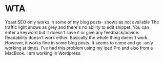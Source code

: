 # WTA
Yoast SEO only works in some of my blog posts- shows as not available
The traffic light shows as grey and there's no ability to edit snippet. You can enter a keyword but it doesn't save it or give any feedback/advice. Readability doesn't work either. Basically the whole thing doens't work. However, it works fine in some blog posts. It seems to come and go -only working at times. I've had this problem using my ipad Pro and also from a MacBook. I am working in Wordpress.

